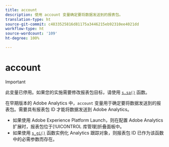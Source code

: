 ```yaml
---
title: account
description: 使用 account 变量确定要将数据发送到的报表包。
translation-type: ht
source-git-commit: c4833525816d81175a3446215eb92310ee4021dd
workflow-type: ht
source-wordcount: '109'
ht-degree: 100%

---
```



# account

>[!IMPORTANT]
>
>此变量已停用。如果您的实施需要修改报表包目标，请使用 [`s.sa()`](../functions/sa-method.md) 函数。

在早期版本的 Adobe Analytics 中，`account` 变量用于确定要将数据发送到的报表包。需要具有报表包 ID 才能将数据发送到 Adobe Analytics。

* 如果使用 Adobe Experience Platform Launch，则在配置 Adobe Analytics 扩展时，报表包位于[!UICONTROL 库管理]折叠面板中。
* 如果使用 [`s_gi()`](../functions/s-gi.md) 函数实例化 Analytics 跟踪对象，则报表包 ID 已作为该函数中的必需参数而存在。
